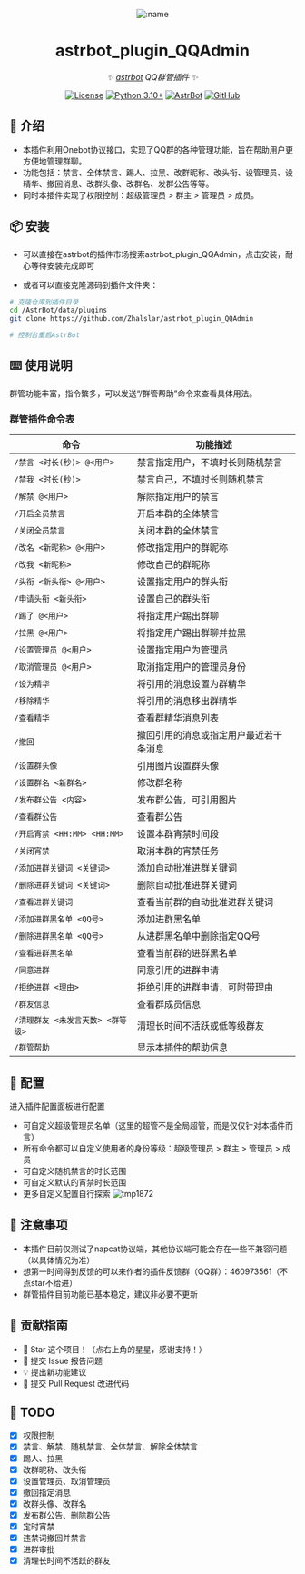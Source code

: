 
<div align="center">

![:name](https://count.getloli.com/@astrbot_plugin_QQAdmin?name=astrbot_plugin_QQAdmin&theme=minecraft&padding=6&offset=0&align=top&scale=1&pixelated=1&darkmode=auto)

# astrbot_plugin_QQAdmin

_✨ [astrbot](https://github.com/AstrBotDevs/AstrBot) QQ群管插件 ✨_  

[![License](https://img.shields.io/badge/License-MIT-green.svg)](https://opensource.org/licenses/MIT)
[![Python 3.10+](https://img.shields.io/badge/Python-3.10%2B-blue.svg)](https://www.python.org/)
[![AstrBot](https://img.shields.io/badge/AstrBot-3.4%2B-orange.svg)](https://github.com/Soulter/AstrBot)
[![GitHub](https://img.shields.io/badge/作者-Zhalslar-blue)](https://github.com/Zhalslar)

</div>

## 🤝 介绍

- 本插件利用Onebot协议接口，实现了QQ群的各种管理功能，旨在帮助用户更方便地管理群聊。  
- 功能包括：禁言、全体禁言、踢人、拉黑、改群昵称、改头衔、设管理员、设精华、撤回消息、改群头像、改群名、发群公告等等。
- 同时本插件实现了权限控制：超级管理员 > 群主 > 管理员 > 成员。

## 📦 安装

- 可以直接在astrbot的插件市场搜索astrbot_plugin_QQAdmin，点击安装，耐心等待安装完成即可  

- 或者可以直接克隆源码到插件文件夹：

```bash
# 克隆仓库到插件目录
cd /AstrBot/data/plugins
git clone https://github.com/Zhalslar/astrbot_plugin_QQAdmin

# 控制台重启AstrBot
```

## ⌨️ 使用说明

群管功能丰富，指令繁多，可以发送“/群管帮助”命令来查看具体用法。

### 群管插件命令表

| 命令                      | 功能描述                |
| ----------------------- | ------------------- |
| `/禁言 <时长(秒)> @<用户>`     | 禁言指定用户，不填时长则随机禁言    |
| `/禁我 <时长(秒)>`           | 禁言自己，不填时长则随机禁言      |
| `/解禁 @<用户>`             | 解除指定用户的禁言           |
| `/开启全员禁言`               | 开启本群的全体禁言           |
| `/关闭全员禁言`               | 关闭本群的全体禁言           |
| `/改名 <新昵称> @<用户>`       | 修改指定用户的群昵称          |
| `/改我 <新昵称>`             | 修改自己的群昵称            |
| `/头衔 <新头衔> @<用户>`       | 设置指定用户的群头衔          |
| `/申请头衔 <新头衔>`           | 设置自己的群头衔            |
| `/踢了 @<用户>`             | 将指定用户踢出群聊           |
| `/拉黑 @<用户>`             | 将指定用户踢出群聊并拉黑        |
| `/设置管理员 @<用户>`          | 设置指定用户为管理员          |
| `/取消管理员 @<用户>`          | 取消指定用户的管理员身份        |
| `/设为精华`                 | 将引用的消息设置为群精华        |
| `/移除精华`                 | 将引用的消息移出群精华         |
| `/查看精华`                 | 查看群精华消息列表           |
| `/撤回`                   | 撤回引用的消息或指定用户最近若干条消息 |
| `/设置群头像`                | 引用图片设置群头像           |
| `/设置群名 <新群名>`           | 修改群名称               |
| `/发布群公告 <内容>`           | 发布群公告，可引用图片         |
| `/查看群公告`                | 查看群公告               |
| `/开启宵禁 <HH:MM> <HH:MM>` | 设置本群宵禁时间段           |
| `/关闭宵禁`                 | 取消本群的宵禁任务           |
| `/添加进群关键词 <关键词>`        | 添加自动批准进群关键词         |
| `/删除进群关键词 <关键词>`        | 删除自动批准进群关键词         |
| `/查看进群关键词`              | 查看当前群的自动批准进群关键词     |
| `/添加进群黑名单 <QQ号>`        | 添加进群黑名单             |
| `/删除进群黑名单 <QQ号>`        | 从进群黑名单中删除指定QQ号      |
| `/查看进群黑名单`              | 查看当前群的进群黑名单         |
| `/同意进群`                 | 同意引用的进群申请           |
| `/拒绝进群 <理由>`            | 拒绝引用的进群申请，可附带理由     |
| `/群友信息`                 | 查看群成员信息             |
| `/清理群友 <未发言天数> <群等级>`   | 清理长时间不活跃或低等级群友      |
| `/群管帮助`                 | 显示本插件的帮助信息          |

## 🤝 配置

进入插件配置面板进行配置

- 可自定义超级管理员名单（这里的超管不是全局超管，而是仅仅针对本插件而言）
- 所有命令都可以自定义使用者的身份等级：超级管理员 > 群主 > 管理员 > 成员
- 可自定义随机禁言的时长范围
- 可自定义默认的宵禁时长范围
- 更多自定义配置自行探索
![tmp1872](https://github.com/user-attachments/assets/39eb983d-7eb0-4df7-a8b7-1f5fb8f7eef0)

## 📌 注意事项

- 本插件目前仅测试了napcat协议端，其他协议端可能会存在一些不兼容问题（以具体情况为准）
- 想第一时间得到反馈的可以来作者的插件反馈群（QQ群）：460973561（不点star不给进）
- 群管插件目前功能已基本稳定，建议非必要不更新

## 👥 贡献指南

- 🌟 Star 这个项目！（点右上角的星星，感谢支持！）
- 🐛 提交 Issue 报告问题
- 💡 提出新功能建议
- 🔧 提交 Pull Request 改进代码

## 🤝 TODO

- [x] 权限控制
- [x] 禁言、解禁、随机禁言、全体禁言、解除全体禁言
- [x] 踢人、拉黑
- [x] 改群昵称、改头衔
- [x] 设置管理员、取消管理员
- [x] 撤回指定消息
- [x] 改群头像、改群名
- [x] 发布群公告、删除群公告
- [x] 定时宵禁
- [x] 违禁词撤回并禁言
- [x] 进群审批
- [x] 清理长时间不活跃的群友
